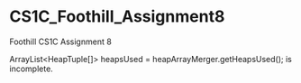 # CS1C_Foothill_Assignment8
Foothill CS1C Assignment 8

ArrayList<HeapTuple[]> heapsUsed = heapArrayMerger.getHeapsUsed(); is incomplete.
